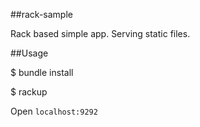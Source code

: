 ##rack-sample

Rack based simple app. Serving static files.

##Usage

$ bundle install

$ rackup

Open `localhost:9292`
